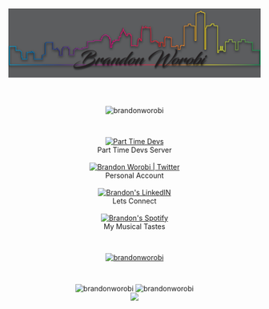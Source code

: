 <h1 align="center"> <img src="Photos\Portfolio Banner.png"/></h1>
<br>
<p align="center"> <img src="https://komarev.com/ghpvc/?username=brandonworobi&label=Code%20Stalkers&color=7a0eb4&style=plastic" alt="brandonworobi" /> </p>

<br>

<p align="center"><a href="https://discord.gg/Parttimedevs">
  <img alt="Part Time Devs" width="35px" src="https://raw.githubusercontent.com/peterthehan/peterthehan/master/assets/discord.svg"/> 
</a><br> Part Time Devs Server
<br>
<br>
<a href="https://twitter.com/bworobi">
  <img alt="Brandon Worobi | Twitter" width="35px" src="https://raw.githubusercontent.com/peterthehan/peterthehan/master/assets/twitter.svg" /></a> <br> Personal Account
<br>
<br>
<a href="https://www.linkedin.com/in/worobi/">
  <img  alt="Brandon's LinkedIN" width="35px" src="https://raw.githubusercontent.com/peterthehan/peterthehan/master/assets/linkedin.svg" />
</a>  <br>Lets Connect
<br>
<br>
<a href="https://open.spotify.com/user/sgtnibbles?si=2ae84da8f12b485e">
  <img  alt="Brandon's Spotify" width="35px" src="https://raw.githubusercontent.com/peterthehan/peterthehan/master/assets/spotify.svg" />
</a><br>
My Musical Tastes
<br></p>

<br>
<p align="center"> <a href="https://github.com/ryo-ma/github-profile-trophy"><img src="https://github-profile-trophy.vercel.app/?username=brandonworobi&theme=discord&no-bg=true&no-frame=true" alt="brandonworobi" /></a></p><br>

<p align="center"><img src="https://github-readme-stats.vercel.app/api/top-langs?username=brandonworobi&show_icons=true&theme=midnight-purple&locale=en&layout=compact" alt="brandonworobi">

<img src="https://github-readme-stats.vercel.app/api?username=brandonworobi&show_icons=true&theme=midnight-purple&border=DD11DDlocale=en" alt="brandonworobi" />
<br>
<img src="https://github-readme-streak-stats.herokuapp.com?user=brandonworobi&theme=midnight-purple&fire=DD5D3D&ring=6B4FDD&border=DD11DD&stroke=DD11DD&currStreakNum=DD11DD&sideNums=DD5D3D&currStreakLabel=DD5D3D&dates=DD11DD(https://git.io/streak-stats)"/></p>
